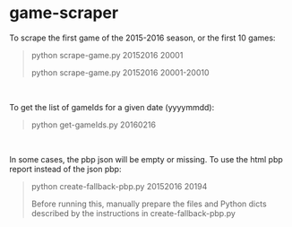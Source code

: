 # game-scraper

To scrape the first game of the 2015-2016 season, or the first 10 games:
> python scrape-game.py 20152016 20001
>
> python scrape-game.py 20152016 20001-20010

&nbsp;

To get the list of gameIds for a given date (yyyymmdd):
> python get-gameIds.py 20160216

&nbsp;

In some cases, the pbp json will be empty or missing. To use the html pbp report instead of the json pbp:
> python create-fallback-pbp.py 20152016 20194
>
> Before running this, manually prepare the files and Python dicts described by the instructions in create-fallback-pbp.py


